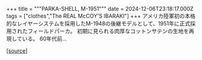 +++
title = """PARKA-SHELL, M-1951"""
date = 2024-12-06T23:18:17.000Z
tags = ["clothes","The REAL McCOY'S IBARAKI"]
+++
アメリカ陸軍初の本格的なレイヤーシステムを採用したM-1948の後継モデルとして、1951年に正式採用されたフィールドパーカ。 初期に見られる肉厚なコットンサテンの生地を再現している。 60年代前...

[[source]](https://the-realmccoys.ocnk.net/product/1316)
